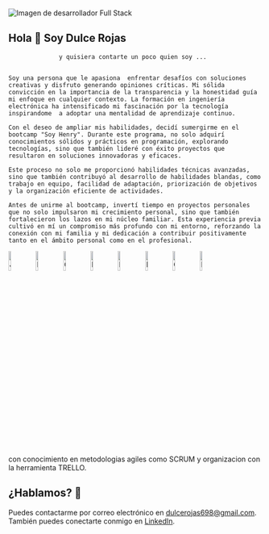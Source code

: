 ###
![Imagen de desarrollador Full Stack](https://blog.strefakursow.pl/content/images/2017/07/fullstackdeveloper--1-.jpg)
## **Hola 👋 Soy Dulce Rojas** 


                  y quisiera contarte un poco quien soy ...


    Soy una persona que le apasiona  enfrentar desafíos con soluciones creativas y disfruto generando opiniones críticas. Mi sólida convicción en la importancia de la transparencia y la honestidad guía mi enfoque en cualquier contexto. La formación en ingeniería electrónica ha intensificado mi fascinación por la tecnología inspirandome  a adoptar una mentalidad de aprendizaje continuo.

    Con el deseo de ampliar mis habilidades, decidí sumergirme en el bootcamp "Soy Henry". Durante este programa, no solo adquirí conocimientos sólidos y prácticos en programación, explorando tecnologías, sino que también lideré con éxito proyectos que resultaron en soluciones innovadoras y eficaces.

    Este proceso no solo me proporcionó habilidades técnicas avanzadas, sino que también contribuyó al desarrollo de habilidades blandas, como trabajo en equipo, facilidad de adaptación, priorización de objetivos y la organización eficiente de actividades.

    Antes de unirme al bootcamp, invertí tiempo en proyectos personales que no solo impulsaron mi crecimiento personal, sino que también fortalecieron los lazos en mi núcleo familiar. Esta experiencia previa cultivó en mí un compromiso más profundo con mi entorno, reforzando la conexión con mi familia y mi dedicación a contribuir positivamente tanto en el ámbito personal como en el profesional.


  <img src="https://img.icons8.com/color/48/000000/js.png" alt="JS" width="10%">
  <img src="https://img.icons8.com/color/48/000000/nodejs.png" alt="Node.js" width="10%">
  <img src="https://miro.medium.com/v2/resize:fit:1400/0*EitUXT-pqbaQSCTt.gif" alt="Git" width="10%"/>
  <img src="https://img.icons8.com/color/48/000000/express.png" alt="Express.js" width="10%">
  <img src="https://img.icons8.com/color/48/000000/redux.png" alt="Redux" width="10%">
  <img src="https://img.icons8.com/color/48/000000/html-5.png" alt="HTML" width="10%">
  <img src="https://img.icons8.com/color/48/000000/css3.png" alt="CSS" width="10%">
  <img src="https://img.icons8.com/color/48/000000/mysql.png" alt="MySQL" width="10%">

  con  conocimiento en metodologias agiles como SCRUM
  y organizacion con la herramienta TRELLO.
  
## ¿**Hablamos?** 👋
Puedes contactarme por correo electrónico en dulcerojas698@gmail.com.
También puedes conectarte conmigo en [LinkedIn](https://www.linkedin.com/in/dulce-rojas-19060416a/).

<!--
**IngRojasDulce/IngRojasDulce** is a ✨ _special_ ✨ repository because its `README.md` (this file) appears on your GitHub profile.

Here are some ideas to get you started:

- 🔭 I’m currently working on ...
- 🌱 I’m currently learning ...
- 👯 I’m looking to collaborate on ...
- 🤔 I’m looking for help with ...
- 💬 Ask me about ...
- 📫 How to reach me: ...
- 😄 Pronouns: ...
- ⚡ Fun fact: ...
-->
